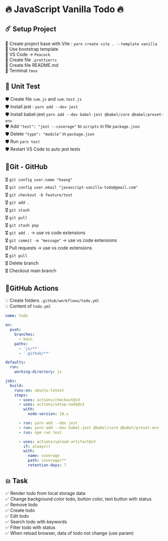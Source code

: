 # 🔥 JavaScript Vanilla Todo 🔥

## ☄️ Setup Project
🎉 Create project base with Vite : `yarn create vite . --template vanilla`  
🎉 Use bootstrap template  
🎉 VS Code -> `Peacock`  
🎉 Create file `.prettierrc`   
🎉 Create file README.md  
🎉 Terminal `tmux`  

## 🧪 Unit Test
🛡️ Create file `sum.js` and `sum.test.js`  
🛡️ Install jest : `yarn add --dev jest`  
🛡️ Install babel-jest `yarn add --dev babel-jest @babel/core @babel/preset-env`  
🛡️ Add `"test": "jest --coverage"` to `scripts` in file `package.json`  
🛡️ Delete `"type": "module"` in `package.json`  
🛡️ Run `yarn test`  
🛡️ Restart VS Code to auto jest tests  

## 🎯Git - GitHub
🎖️ `git config user.name "hoang"`  
🎖️ `git config user.email "javascript-vanilla-todo@gmail.com"`  
🎖️ `git checkout -b feature/test`  
🎖️ `git add .`  
🎖️ `git stash`  
🎖️ `git pull`  
🎖️ `git stash pop`  
🎖️ `git add .` -> use vs code extensions  
🎖️ `git commit -m "message"` -> use vs code extensions  
🎖️ Pull requests -> use vs code extensions  
🎖️ `git pull`  
🎖️ Delete branch  
🎖️ Checkout main branch

## 🪬GitHub Actions
💡 Create folders `.github/workflows/todo.yml`  
💡 Content of `todo.yml`
```yml
name: todo

on:
  push:
    branches:
      - main
    paths:
      - 'js/**'
      - '.github/**'

defaults:
  run:
    working-directory: js

jobs:
  build:
    runs-on: ubuntu-latest
    steps:
      - uses: actions/checkout@v3
      - uses: actions/setup-node@v3
        with:
          node-version: 18.x

      - run: yarn add --dev jest
      - run: yarn add --dev babel-jest @babel/core @babel/preset-env
      - run: npm run test

      - uses: actions/upload-artifact@v3
        if: always()
        with:
          name: coverage
          path: coverage/**
          retention-days: 7

```

## 💥 Task
✅ Render todo from local storage data  
✅ Change background color todo, button color, text button with status  
✅ Remove todo  
✅ Create todo  
✅ Edit todo  
✅ Search todo with keywords  
✅ Filter todo with status  
✅ When reload browser, data of todo not change (use param)  